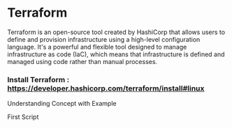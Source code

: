 # Terraform
Terraform is an open-source tool created by HashiCorp that allows users to define and provision infrastructure using a high-level configuration language. It's a powerful and flexible tool designed to manage infrastructure as code (IaC), which means that infrastructure is defined and managed using code rather than manual processes.

### Install Terraform : https://developer.hashicorp.com/terraform/install#linux
Understanding Concept with Example

First Script
